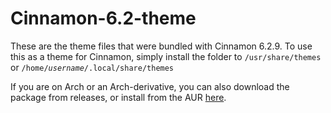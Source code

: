 # Cinnamon-6.2-theme

These are the theme files that were bundled with Cinnamon 6.2.9. To use this as a theme for Cinnamon, simply install the folder to
<code>/usr/share/themes</code>
or
<code>/home/<i>username</i>/.local/share/themes</code>

If you are on Arch or an Arch-derivative, you can also download the package from releases, or install from the AUR [here](https://aur.archlinux.org/packages/cinnamon-6.2-theme).
